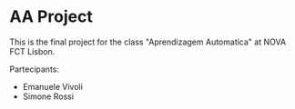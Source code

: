 # AA Project

This is the final project for the class "Aprendizagem Automatica" at NOVA FCT Lisbon.

Partecipants:
- Emanuele Vivoli
- Simone Rossi